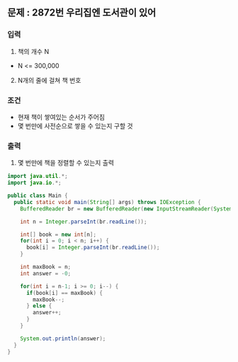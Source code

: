 ## 문제 : 2872번 우리집엔 도서관이 있어

### 입력
1. 책의 개수 N
- N <= 300,000
2. N개의 줄에 걸쳐 책 번호 

### 조건 
- 현재 책이 쌓여있는 순서가 주어짐
- 몇 번만에 사전순으로 쌓을 수 있는지 구할 것 

### 출력 
1. 몇 번만에 책을 정렬할 수 있는지 출력 


```java
import java.util.*;
import java.io.*;

public class Main {
  public static void main(String[] args) throws IOException {
    BufferedReader br = new BufferedReader(new InputStreamReader(System.in));

    int n = Integer.parseInt(br.readLine());

    int[] book = new int[n];
    for(int i = 0; i < n; i++) {
      book[i] = Integer.parseInt(br.readLine());
    }

    int maxBook = n;
    int answer = -0;  

    for(int i = n-1; i >= 0; i--) {
      if(book[i] == maxBook) {
        maxBook--;
      } else {
        answer++; 
      }
    }

    System.out.println(answer); 
  }
}
```